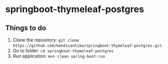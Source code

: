 # springboot-thymeleaf-postgres

## Things to do
1. Clone the repository: `git clone https://github.com/hendisantika/springboot-thymeleaf-postgres.git`.
2. Go to folder: `cd springboot-thymeleaf-postgres`
3. Run application: `mvn clean spring-boot:run`


